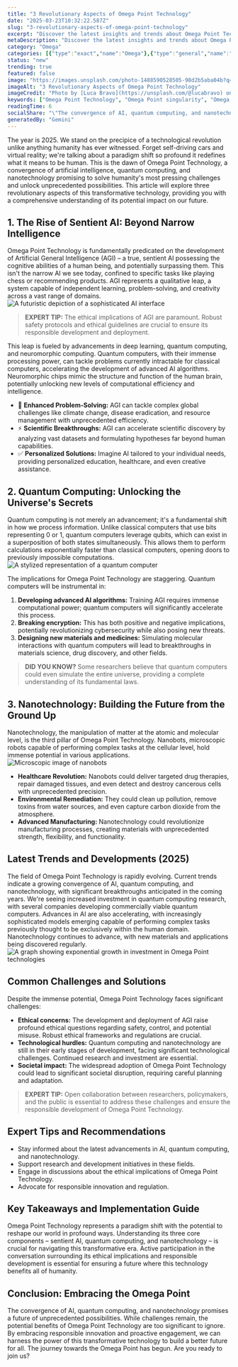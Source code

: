 ```yaml
---
title: "3 Revolutionary Aspects of Omega Point Technology"
date: "2025-03-23T10:32:22.587Z"
slug: "3-revolutionary-aspects-of-omega-point-technology"
excerpt: "Discover the latest insights and trends about Omega Point Technology. This comprehensive guide covers everything you need to know about Omega Point Technology in 2025."
metaDescription: "Discover the latest insights and trends about Omega Point Technology. This comprehensive guide covers everything you need to know about Omega Point Technol..."
category: "Omega"
categories: [{"type":"exact","name":"Omega"},{"type":"general","name":"Artificial Intelligence"},{"type":"medium","name":"Machine Learning"},{"type":"specific","name":"Deep Learning"},{"type":"niche","name":"Reinforcement Learning"}]
status: "new"
trending: true
featured: false
image: "https://images.unsplash.com/photo-1488590528505-98d2b5aba04b?q=85&w=1200&fit=max&fm=webp&auto=compress"
imageAlt: "3 Revolutionary Aspects of Omega Point Technology"
imageCredit: "Photo by [Luca Bravo](https://unsplash.com/@lucabravo) on Unsplash"
keywords: ["Omega Point Technology", "Omega Point singularity", "Omega Point theory explained", "what is Omega Point Technology", "Omega Point future of technology", "Omega Point investment opportunities", "Omega Point technological singularity", "buy Omega Point stock", "Omega Point technology applications", "future of Omega Point technology"]
readingTime: 6
socialShare: "\"The convergence of AI, quantum computing, and nanotechnology isn't just about technological advancement; it's about redefining what it means to be human. Are we ready for the singularity?\""
generatedBy: "Gemini"
---
```




The year is 2025.  We stand on the precipice of a technological revolution unlike anything humanity has ever witnessed.  Forget self-driving cars and virtual reality; we're talking about a paradigm shift so profound it redefines what it means to be human.  This is the dawn of Omega Point Technology, a convergence of artificial intelligence, quantum computing, and nanotechnology promising to solve humanity's most pressing challenges and unlock unprecedented possibilities. This article will explore three revolutionary aspects of this transformative technology, providing you with a comprehensive understanding of its potential impact on our future.

## 1. The Rise of Sentient AI: Beyond Narrow Intelligence

Omega Point Technology is fundamentally predicated on the development of Artificial General Intelligence (AGI) – a true, sentient AI possessing the cognitive abilities of a human being, and potentially surpassing them.  This isn't the narrow AI we see today, confined to specific tasks like playing chess or recommending products. AGI represents a qualitative leap, a system capable of independent learning, problem-solving, and creativity across a vast range of domains. ![A futuristic depiction of a sophisticated AI interface](https://images.unsplash.com/photo-1488590528505-98d2b5aba04b?q=85&w=1200&fit=max&fm=webp&auto=compress)

> **EXPERT TIP:** The ethical implications of AGI are paramount.  Robust safety protocols and ethical guidelines are crucial to ensure its responsible development and deployment.

This leap is fueled by advancements in deep learning, quantum computing, and neuromorphic computing. Quantum computers, with their immense processing power, can tackle problems currently intractable for classical computers, accelerating the development of advanced AI algorithms. Neuromorphic chips mimic the structure and function of the human brain, potentially unlocking new levels of computational efficiency and intelligence.

* 🔑 **Enhanced Problem-Solving:** AGI can tackle complex global challenges like climate change, disease eradication, and resource management with unprecedented efficiency.
* ⚡ **Scientific Breakthroughs:**  AGI can accelerate scientific discovery by analyzing vast datasets and formulating hypotheses far beyond human capabilities.
* ✅ **Personalized Solutions:**  Imagine AI tailored to your individual needs, providing personalized education, healthcare, and even creative assistance.

## 2. Quantum Computing: Unlocking the Universe's Secrets

Quantum computing is not merely an advancement; it's a fundamental shift in how we process information.  Unlike classical computers that use bits representing 0 or 1, quantum computers leverage qubits, which can exist in a superposition of both states simultaneously. This allows them to perform calculations exponentially faster than classical computers, opening doors to previously impossible computations.  ![A stylized representation of a quantum computer](https://images.unsplash.com/photo-1486312338219-ce68d2c6f44d?q=85&w=1200&fit=max&fm=webp&auto=compress)

The implications for Omega Point Technology are staggering.  Quantum computers will be instrumental in:

1. **Developing advanced AI algorithms:**  Training AGI requires immense computational power; quantum computers will significantly accelerate this process.
2. **Breaking encryption:**  This has both positive and negative implications, potentially revolutionizing cybersecurity while also posing new threats.
3. **Designing new materials and medicines:**  Simulating molecular interactions with quantum computers will lead to breakthroughs in materials science, drug discovery, and other fields.

> **DID YOU KNOW?**  Some researchers believe that quantum computers could even simulate the entire universe, providing a complete understanding of its fundamental laws.

## 3. Nanotechnology: Building the Future from the Ground Up

Nanotechnology, the manipulation of matter at the atomic and molecular level, is the third pillar of Omega Point Technology.  Nanobots, microscopic robots capable of performing complex tasks at the cellular level, hold immense potential in various applications. ![Microscopic image of nanobots](https://images.unsplash.com/photo-1581091226825-a6a2a5aee158?q=85&w=1200&fit=max&fm=webp&auto=compress)

* **Healthcare Revolution:**  Nanobots could deliver targeted drug therapies, repair damaged tissues, and even detect and destroy cancerous cells with unprecedented precision.
* **Environmental Remediation:**  They could clean up pollution, remove toxins from water sources, and even capture carbon dioxide from the atmosphere.
* **Advanced Manufacturing:**  Nanotechnology could revolutionize manufacturing processes, creating materials with unprecedented strength, flexibility, and functionality.

## Latest Trends and Developments (2025)

The field of Omega Point Technology is rapidly evolving.  Current trends indicate a growing convergence of AI, quantum computing, and nanotechnology, with significant breakthroughs anticipated in the coming years.  We're seeing increased investment in quantum computing research, with several companies developing commercially viable quantum computers.  Advances in AI are also accelerating, with increasingly sophisticated models emerging capable of performing complex tasks previously thought to be exclusively within the human domain.  Nanotechnology continues to advance, with new materials and applications being discovered regularly. ![A graph showing exponential growth in investment in Omega Point technologies](https://images.unsplash.com/photo-1526374965328-7f61d4dc18c5?q=85&w=1200&fit=max&fm=webp&auto=compress)

## Common Challenges and Solutions

Despite the immense potential, Omega Point Technology faces significant challenges:

* **Ethical concerns:**  The development and deployment of AGI raise profound ethical questions regarding safety, control, and potential misuse.  Robust ethical frameworks and regulations are crucial.
* **Technological hurdles:**  Quantum computing and nanotechnology are still in their early stages of development, facing significant technological challenges.  Continued research and investment are essential.
* **Societal impact:**  The widespread adoption of Omega Point Technology could lead to significant societal disruption, requiring careful planning and adaptation.

> **EXPERT TIP:** Open collaboration between researchers, policymakers, and the public is essential to address these challenges and ensure the responsible development of Omega Point Technology.

##  Expert Tips and Recommendations

* Stay informed about the latest advancements in AI, quantum computing, and nanotechnology.
* Support research and development initiatives in these fields.
* Engage in discussions about the ethical implications of Omega Point Technology.
* Advocate for responsible innovation and regulation.

## Key Takeaways and Implementation Guide

Omega Point Technology represents a paradigm shift with the potential to reshape our world in profound ways.  Understanding its three core components – sentient AI, quantum computing, and nanotechnology – is crucial for navigating this transformative era.  Active participation in the conversation surrounding its ethical implications and responsible development is essential for ensuring a future where this technology benefits all of humanity.

## Conclusion: Embracing the Omega Point

The convergence of AI, quantum computing, and nanotechnology promises a future of unprecedented possibilities. While challenges remain, the potential benefits of Omega Point Technology are too significant to ignore.  By embracing responsible innovation and proactive engagement, we can harness the power of this transformative technology to build a better future for all.  The journey towards the Omega Point has begun.  Are you ready to join us?

